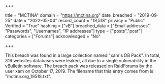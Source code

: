 +++

title = "MCTINA"
domain = "https://mctina.org"
date_breached = "2019-09-25"
date = "2022-05-04"
record_count = "19,518"
privacy = "Public"
Verified = "True"
hashing = ["vB"]
breached_data = ["Email addresses", "Passwords", "Usernames", "IP addresses"]
type = ["posts","post"]
categories = ["Forums"]
acknowledged = "No"


+++


This breach was found in a large collection named "xam's DB Pack". In total, 316 websites databases were leaked, all due to a single vulnerability in the vBulletin software. The breach pack was released on RaidForums by the user xam on October 17, 2019. The filename that this entry comes from is "mctina.org_19518.txt".

